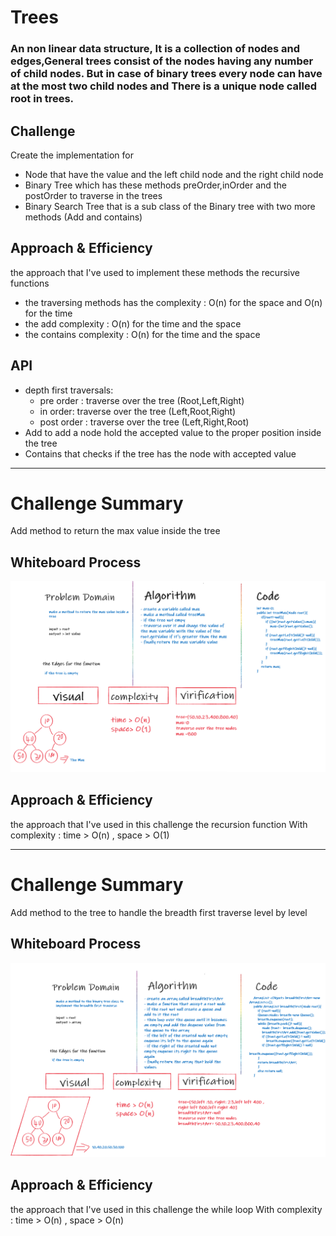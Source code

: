 # Trees

<!-- Short summary or background information -->

### An non linear data structure, It is a collection of nodes and edges,General trees consist of the nodes having any number of child nodes. But in case of binary trees every node can have at the most two child nodes and There is a unique node called root in trees.

## Challenge

<!-- Description of the challenge -->
Create the implementation for 
- Node that have the value and the left child node and the right child node 
- Binary Tree which has these methods preOrder,inOrder and the postOrder to traverse in the trees
- Binary Search Tree that is a sub class of the Binary tree with two more methods (Add and contains)

## Approach & Efficiency

<!-- What approach did you take? Why? What is the Big O space/time for this approach? -->
the approach that I've used to implement these methods the recursive functions
- the traversing methods has the complexity : O(n) for the space and O(n) for the time
- the add complexity : O(n) for the time and the space
- the contains complexity : O(n) for the time and the space
## API

<!-- Description of each method publicly available in each of your trees -->
-  depth first traversals:
   - pre order : traverse over the tree (Root,Left,Right)
   - in order: traverse over the tree (Left,Root,Right)
   - post order : traverse over the tree (Left,Right,Root)
- Add to add a node hold the accepted value to the proper position inside the tree
- Contains that checks if the tree has the node with accepted value
----------------------------------------------------

# Challenge Summary
<!-- Description of the challenge -->
Add method to return the max value inside the tree 

## Whiteboard Process
<!-- Embedded whiteboard image -->
![image](treeMaxWhiteboard.png)
## Approach & Efficiency
<!-- What approach did you take? Why? What is the Big O space/time for this approach? -->
the approach that I've used in this challenge the recursion function 
With complexity : time > O(n) , space > O(1)

[comment]: <> (## Solution)

[comment]: <> (<!-- Show how to run your code, and examples of it in action -->)

----------------------------------------------------

# Challenge Summary
<!-- Description of the challenge -->
Add method to the tree to handle the breadth first traverse level by level 

## Whiteboard Process
<!-- Embedded whiteboard image -->
![image](breadthFirstWhiteboard.png)
## Approach & Efficiency
<!-- What approach did you take? Why? What is the Big O space/time for this approach? -->
the approach that I've used in this challenge the while loop
With complexity : time > O(n) , space > O(n)

[comment]: <> (## Solution)

[comment]: <> (<!-- Show how to run your code, and examples of it in action -->)